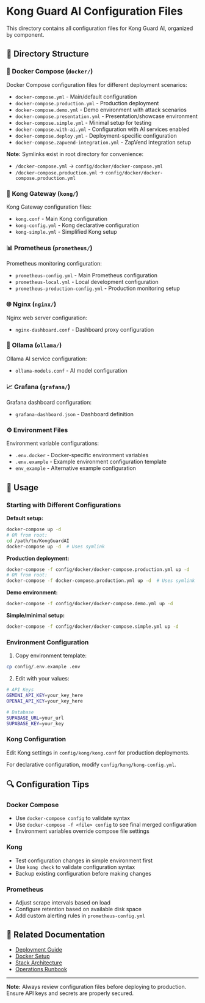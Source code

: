 # Kong Guard AI Configuration Files

This directory contains all configuration files for Kong Guard AI, organized by component.

## 📁 Directory Structure

### 🐳 Docker Compose (`docker/`)
Docker Compose configuration files for different deployment scenarios:
- `docker-compose.yml` - Main/default configuration
- `docker-compose.production.yml` - Production deployment
- `docker-compose.demo.yml` - Demo environment with attack scenarios
- `docker-compose.presentation.yml` - Presentation/showcase environment
- `docker-compose.simple.yml` - Minimal setup for testing
- `docker-compose.with-ai.yml` - Configuration with AI services enabled
- `docker-compose.deploy.yml` - Deployment-specific configuration
- `docker-compose.zapvend-integration.yml` - ZapVend integration setup

**Note:** Symlinks exist in root directory for convenience:
- `/docker-compose.yml` → `config/docker/docker-compose.yml`
- `/docker-compose.production.yml` → `config/docker/docker-compose.production.yml`

### 🦍 Kong Gateway (`kong/`)
Kong Gateway configuration files:
- `kong.conf` - Main Kong configuration
- `kong-config.yml` - Kong declarative configuration
- `kong-simple.yml` - Simplified Kong setup

### 📊 Prometheus (`prometheus/`)
Prometheus monitoring configuration:
- `prometheus-config.yml` - Main Prometheus configuration
- `prometheus-local.yml` - Local development configuration
- `prometheus-production-config.yml` - Production monitoring setup

### 🌐 Nginx (`nginx/`)
Nginx web server configuration:
- `nginx-dashboard.conf` - Dashboard proxy configuration

### 🤖 Ollama (`ollama/`)
Ollama AI service configuration:
- `ollama-models.conf` - AI model configuration

### 📈 Grafana (`grafana/`)
Grafana dashboard configuration:
- `grafana-dashboard.json` - Dashboard definition

### ⚙️ Environment Files
Environment variable configurations:
- `.env.docker` - Docker-specific environment variables
- `.env.example` - Example environment configuration template
- `env_example` - Alternative example configuration

## 🚀 Usage

### Starting with Different Configurations

**Default setup:**
```bash
docker-compose up -d
# OR from root:
cd /path/to/KongGuardAI
docker-compose up -d  # Uses symlink
```

**Production deployment:**
```bash
docker-compose -f config/docker/docker-compose.production.yml up -d
# OR from root:
docker-compose -f docker-compose.production.yml up -d  # Uses symlink
```

**Demo environment:**
```bash
docker-compose -f config/docker/docker-compose.demo.yml up -d
```

**Simple/minimal setup:**
```bash
docker-compose -f config/docker/docker-compose.simple.yml up -d
```

### Environment Configuration

1. Copy environment template:
```bash
cp config/.env.example .env
```

2. Edit with your values:
```bash
# API Keys
GEMINI_API_KEY=your_key_here
OPENAI_API_KEY=your_key_here

# Database
SUPABASE_URL=your_url
SUPABASE_KEY=your_key
```

### Kong Configuration

Edit Kong settings in `config/kong/kong.conf` for production deployments.

For declarative configuration, modify `config/kong/kong-config.yml`.

## 🔍 Configuration Tips

### Docker Compose
- Use `docker-compose config` to validate syntax
- Use `docker-compose -f <file> config` to see final merged configuration
- Environment variables override compose file settings

### Kong
- Test configuration changes in simple environment first
- Use `kong check` to validate configuration syntax
- Backup existing configuration before making changes

### Prometheus
- Adjust scrape intervals based on load
- Configure retention based on available disk space
- Add custom alerting rules in `prometheus-config.yml`

## 🔗 Related Documentation

- [Deployment Guide](../docs/deployment/deploy-to-production.md)
- [Docker Setup](../docs/user/readme-docker.md)
- [Stack Architecture](../docs/development/stack-architecture.md)
- [Operations Runbook](../docs/operations/operational-runbook.md)

---

**Note:** Always review configuration files before deploying to production. Ensure API keys and secrets are properly secured.
